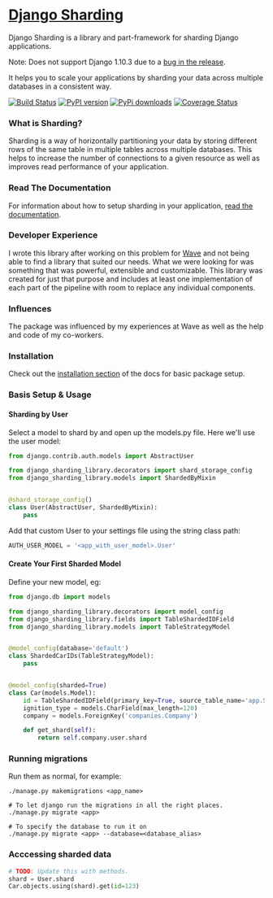 # [Django Sharding](https://github.com/JBKahn/django-sharding)

Django Sharding is a library and part-framework for sharding Django applications.

Note: Does not support Django 1.10.3 due to a [bug in the release](https://github.com/JBKahn/django-sharding/issues/48).

It helps you to scale your applications by sharding your data across multiple databases in a consistent way.

[![Build Status](https://travis-ci.org/JBKahn/django-sharding.svg?branch=master)](https://travis-ci.org/JBKahn/django-sharding)
[![PyPI version](https://badge.fury.io/py/django-sharding.svg)](https://badge.fury.io/py/django-sharding)
[![PyPi downloads](https://img.shields.io/pypi/dm/django-sharding.svg)](https://crate.io/packages/django-sharding/)
[![Coverage Status](https://coveralls.io/repos/JBKahn/django-sharding/badge.svg?branch=master&service=github)](https://coveralls.io/github/JBKahn/django-sharding?branch=master)

### What is Sharding?

Sharding is a way of horizontally partitioning your data by storing different rows of the same table in multiple tables across multiple databases. This helps to increase the number of connections to a given resource as well as improves read performance of your application.

### Read The Documentation

For information about how to setup sharding in your application, [read the documentation](http://josephkahn.io/django-sharding/).

### Developer Experience

I wrote this library after working on this problem for [Wave](https://www.waveapps.com) and not being able to find a library that suited our needs. What we were looking for was something that was powerful, extensible and customizable. This library was created for just that purpose and includes at least one implementation of each part of the pipeline with room to replace any individual components.

### Influences

The package was influenced by my experiences at Wave as well as the help and code of my co-workers.

### Installation

Check out the [installation section](http://josephkahn.io/django-sharding/docs/installation/Settings.html) of the docs for basic package setup.

### Basis Setup & Usage

#### Sharding by User

Select a model to shard by and open up the models.py file. Here we'll use the user model:

```python
from django.contrib.auth.models import AbstractUser

from django_sharding_library.decorators import shard_storage_config
from django_sharding_library.models import ShardedByMixin


@shard_storage_config()
class User(AbstractUser, ShardedByMixin):
    pass
```

Add that custom User to your settings file using the string class path:

```python
AUTH_USER_MODEL = '<app_with_user_model>.User'
```

#### Create Your First Sharded Model

Define your new model, eg:

```python
from django.db import models

from django_sharding_library.decorators import model_config
from django_sharding_library.fields import TableShardedIDField
from django_sharding_library.models import TableStrategyModel


@model_config(database='default')
class ShardedCarIDs(TableStrategyModel):
    pass


@model_config(sharded=True)
class Car(models.Model):
    id = TableShardedIDField(primary_key=True, source_table_name='app.ShardedCarIDs')
    ignition_type = models.CharField(max_length=120)
    company = models.ForeignKey('companies.Company')

    def get_shard(self):
        return self.company.user.shard
```

### Running migrations

Run them as normal, for example:

```
./manage.py makemigrations <app_name>

# To let django run the migrations in all the right places.
./manage.py migrate <app>

# To specify the database to run it on
./manage.py migrate <app> --database=<database_alias>
```

### Acccessing sharded data

```python
# TODO: Update this with methods.
shard = User.shard
Car.objects.using(shard).get(id=123)
```
